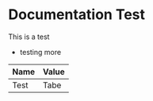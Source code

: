 # Documentation Test

This is a test

* testing more

| Name | Value |
| ---- | ----- |
| Test | Tabe  |

